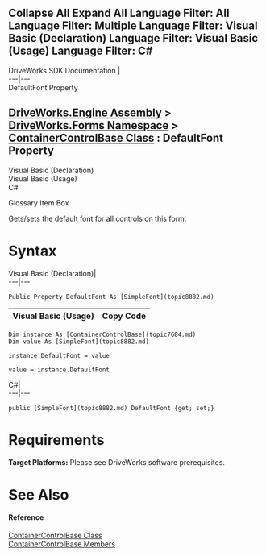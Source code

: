 Collapse All Expand All Language Filter: All  Language Filter: Multiple  Language Filter: Visual Basic (Declaration) Language Filter: Visual Basic (Usage) Language Filter: C#  
---  
DriveWorks SDK Documentation  |   
---|---  
DefaultFont Property   
  
[DriveWorks.Engine Assembly](topic2156.md) > [DriveWorks.Forms Namespace](topic7266.md) > [ContainerControlBase Class](topic7684.md) : DefaultFont Property  
---  
  
Visual Basic (Declaration)    
Visual Basic (Usage)    
C# 

Glossary Item Box

Gets/sets the default font for all controls on this form. 

# Syntax

Visual Basic (Declaration)|   
---|---  
      
    
    Public Property DefaultFont As [SimpleFont](topic8882.md)  
  
Visual Basic (Usage)| Copy Code  
---|---  
      
    
    Dim instance As [ContainerControlBase](topic7684.md)
    Dim value As [SimpleFont](topic8882.md)
     
    instance.DefaultFont = value
     
    value = instance.DefaultFont  
  
C#|   
---|---  
      
    
    public [SimpleFont](topic8882.md) DefaultFont {get; set;}  
  
# Requirements

**Target Platforms:** Please see DriveWorks software prerequisites.

# See Also

#### Reference

[ContainerControlBase Class](topic7684.md)   
[ContainerControlBase Members](topic7685.md)


